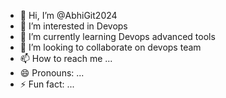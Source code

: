 - 👋 Hi, I’m @AbhiGit2024
- 👀 I’m interested in Devops
- 🌱 I’m currently learning Devops advanced tools
- 💞️ I’m looking to collaborate on devops team
- 📫 How to reach me ...
- 😄 Pronouns: ...
- ⚡ Fun fact: ...

<!---
AbhiGit2024/AbhiGit2024 is a ✨ special ✨ repository because its `README.md` (this file) appears on your GitHub profile.
You can click the Preview link to take a look at your changes.
--->
